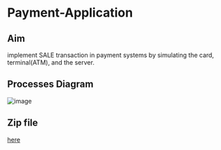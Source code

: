 # Payment-Application
## Aim
implement SALE transaction in payment systems by simulating the card, terminal(ATM), and the server.
## Processes Diagram
![image](https://user-images.githubusercontent.com/104006521/185209797-8f124eea-d07d-4e33-b8ab-45d6e9b2e282.png)
## Zip file 
[here](https://drive.google.com/file/d/1vA1H9rEmMYeHB8hhwFlhDIx1NEIVgsZy/view?usp=sharing)

